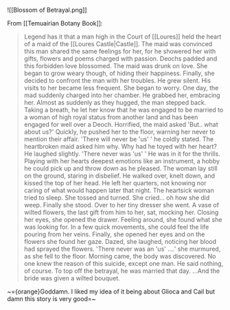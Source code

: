 ![[Blossom of Betrayal.png]]

From [[Temuairian Botany Book]]:
> Legend has it that a man high in the Court of [[Loures]] held the heart of a maid of the [[Loures Castle|Castle]]. The maid was convinced this man shared the same feelings for her, for he showered her with gifts, flowers and poems charged with passion.
> Deochs padded and this forbidden love blossomed. The maid was drunk on love. She began to grow weary though, of hiding their happiness.
> Finally, she decided to confront the man with her troubles. He grew silent. His visits to her became less frequent. She began to worry.
> One day, the mad suddenly charged into her chamber. He grabbed her, embracing her. Almost as suddenly as they hugged, the man stepped back.
> Taking a breath, he let her know that he was engaged to be married to a woman of high royal status from another land and has been engaged for well over a Deoch.
> Horrified, the maid asked 'But.. what about us?' Quickly, he pushed her to the floor, warning her never to mention their affair. 'There will never be 'us' ' he coldly stated. The heartbroken maid asked him why.
> Why had he toyed with her heart? He laughed slightly. 'There never was 'us' ' He was in it for the thrills. Playing with her hearts deepest emotions like an instrument, a hobby he could pick up and throw down as he pleased.
> The woman lay still on the ground, staring in disbelief. He walked over, knelt down, and kissed the top of her head. He left her quarters, not knowing nor caring of what would happen later that night.
> The heartsick woman tried to sleep. She tossed and turned. She cried... oh how she did weep. Finally she stood. Over to her tiny dresser she went. A vase of wilted flowers, the last gift from him to her, sat, mocking her.
> Closing her eyes, she opened the drawer. Feeling around, she found what she was looking for. In a few quick movements, she could feel the life pouring from her veins.
> Finally, she opened her eyes and on the flowers she found her gaze. Dazed, she laughed, noticing her blood had sprayed the flowers. 'There never was an 'us' ....' she murmured, as she fell to the floor.
> Morning came, the body was discovered. No one knew the reason of this suicide, except one man. He said nothing, of course. To top off the betrayal, he was married that day.
> 	...And the bride was given a wilted bouquet.


~={orange}Goddamn. I liked my idea of it being about Glioca and Cail but damn this story is very good=~